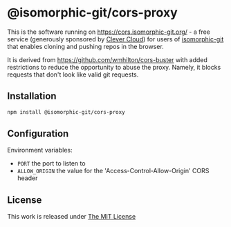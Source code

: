 # @isomorphic-git/cors-proxy

This is the software running on https://cors.isomorphic-git.org/ -
a free service (generously sponsored by [Clever Cloud](https://www.clever-cloud.com/?utm_source=ref&utm_medium=link&utm_campaign=isomorphic-git))
for users of [isomorphic-git](https://isomorphic-git.org) that enables cloning and pushing repos in the browser.

It is derived from https://github.com/wmhilton/cors-buster with added restrictions to reduce the opportunity to abuse the proxy.
Namely, it blocks requests that don't look like valid git requests.

## Installation

```sh
npm install @isomorphic-git/cors-proxy
```

## Configuration

Environment variables:
- `PORT` the port to listen to
- `ALLOW_ORIGIN` the value for the 'Access-Control-Allow-Origin' CORS header


## License

This work is released under [The MIT License](https://opensource.org/licenses/MIT)
